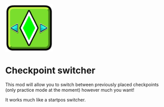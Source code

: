 <img src="logo.png" width="150" alt="the mod's logo" />

# Checkpoint switcher

This mod will allow you to switch between previously placed checkpoints (only practice mode at the moment) however much you want!

It works much like a startpos switcher.
